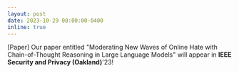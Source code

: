 ```yaml
---
layout: post
date: 2023-10-29 00:00:00-0400
inline: true
---
```


[Paper] Our paper entitled "Moderating New Waves of Online Hate with Chain-of-Thought Reasoning in Large Language Models" will appear in **IEEE Security and Privacy (Oakland)**'23!

